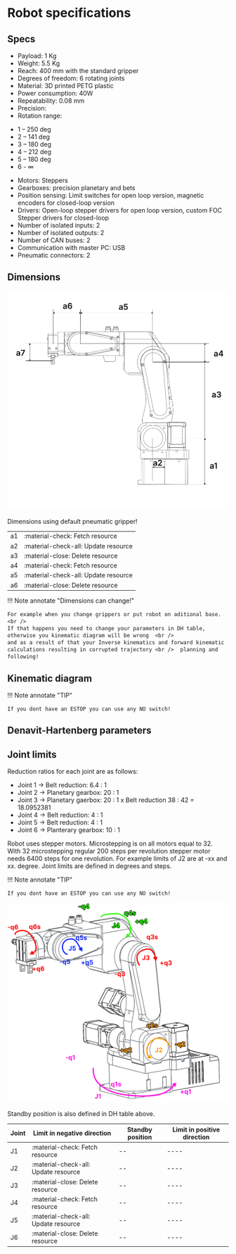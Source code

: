  
# Robot specifications

## Specs 

* Payload: 1 Kg
* Weight: 5.5 Kg
* Reach: 400 mm with the standard gripper
* Degrees of freedom: 6 rotating joints
* Material: 3D printed PETG plastic
* Power consumption: 40W
* Repeatability: 0.08 mm
* Precision: 
* Rotation range: 
- 1 – 250 deg
- 2 – 141 deg
- 3 – 180 deg
- 4 – 212 deg
- 5 – 180 deg
- 6 - ∞
* Motors: Steppers
* Gearboxes: precision planetary and bets
* Position sensing: Limit switches for open loop version, magnetic encoders for closed-loop version
* Drivers: Open-loop stepper drivers for open loop version, custom FOC Stepper drivers for closed-loop
* Number of isolated inputs: 2
* Number of isolated outputs: 2
* Number of CAN buses: 2
* Communication with master PC: USB 
* Pneumatic connectors: 2

## Dimensions

<p align="center">
<img src="../assets/Dimensions.png" alt="drawing" width="800"/> <br />
</p>

Dimensions using default pneumatic gripper!

|      |         |
| ----------- | ------------------------------------ |
| a1       | :material-check:     Fetch resource  | 
| a2      | :material-check-all: Update resource | 
| a3    | :material-close:     Delete resource |
| a4       | :material-check:     Fetch resource  | 
| a5       | :material-check-all: Update resource | 
| a6    | :material-close:     Delete resource |

!!! Note annotate "Dimensions can change!"

    For example when you change grippers or put robot on aditional base. <br />
    If that happens you need to change your parameters in DH table, otherwise you kinematic diagram will be wrong  <br />
    and as a result of that your Inverse kinematics and forward kinematic calculations resulting in corrupted trajectory <br />  planning and following!

## Kinematic diagram 

!!! Note annotate "TIP"

    If you dont have an ESTOP you can use any NO switch!

## Denavit-Hartenberg parameters


## Joint limits

Reduction ratios for each joint are as follows:

* Joint 1 -> Belt reduction: 6.4 : 1
* Joint 2 -> Planetary gearbox: 20 : 1
* Joint 3 -> Planetary gaerbox: 20 : 1 x Belt reduction 38 : 42 = 18.0952381
* Joint 4 -> Belt reduction: 4 : 1
* Joint 5 -> Belt reduction: 4 : 1
* Joint 6 -> Planterary gearbox: 10 : 1

Robot uses stepper motors. Microstepping is on all motors equal to 32. <br />
With 32 microstepping regular 200 steps per revolution stepper motor needs 6400 steps for one revolution.
For example limits of J2 are at -xx and xx. degree.
Joint limits are defined in degrees and steps. 


!!! Note annotate "TIP"

    If you dont have an ESTOP you can use any NO switch!

<p align="center">
<img src="../assets/rotations1.png" alt="drawing" width="800"/> <br />
</p>

Standby position is also defined in DH table above. 

| Joint      | Limit in negative direction        | Standby position| Limit in positive direction |
| ----------- | ------------------------------------ | -- | ------------------------------------ |
| J1       | :material-check:     Fetch resource  | -- | ---- |
| J2       | :material-check-all: Update resource | -- | ---- |
| J3    | :material-close:     Delete resource | -- | ---- |
| J4       | :material-check:     Fetch resource  | -- | ---- |
| J5       | :material-check-all: Update resource | -- | ---- |
| J6    | :material-close:     Delete resource | -- | ---- |